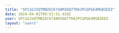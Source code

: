 ```yaml
---
title: "SP11GJVQTMN2ECK740M36Q7TR8JPCGPGE4MSB3EDZ"
date: 2024-04-01T09:51:51.410Z
user: SP11GJVQTMN2ECK740M36Q7TR8JPCGPGE4MSB3EDZ
layout: "users"
---
```

    